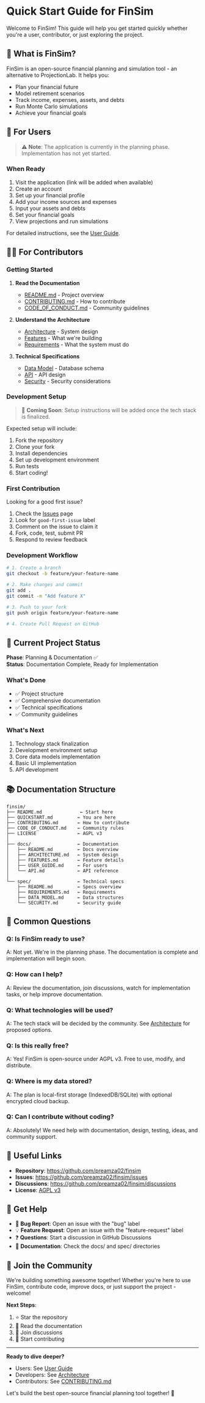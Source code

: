 # Quick Start Guide for FinSim

Welcome to FinSim! This guide will help you get started quickly whether you're a user, contributor, or just exploring the project.

## 📖 What is FinSim?

FinSim is an open-source financial planning and simulation tool - an alternative to ProjectionLab. It helps you:
- Plan your financial future
- Model retirement scenarios
- Track income, expenses, assets, and debts
- Run Monte Carlo simulations
- Achieve your financial goals

## 🚀 For Users

> ⚠️ **Note**: The application is currently in the planning phase. Implementation has not yet started.

### When Ready

1. Visit the application (link will be added when available)
2. Create an account
3. Set up your financial profile
4. Add your income sources and expenses
5. Input your assets and debts
6. Set your financial goals
7. View projections and run simulations

For detailed instructions, see the [User Guide](docs/USER_GUIDE.md).

## 👨‍💻 For Contributors

### Getting Started

1. **Read the Documentation**
   - [README.md](README.md) - Project overview
   - [CONTRIBUTING.md](CONTRIBUTING.md) - How to contribute
   - [CODE_OF_CONDUCT.md](CODE_OF_CONDUCT.md) - Community guidelines

2. **Understand the Architecture**
   - [Architecture](docs/ARCHITECTURE.md) - System design
   - [Features](docs/FEATURES.md) - What we're building
   - [Requirements](spec/REQUIREMENTS.md) - What the system must do

3. **Technical Specifications**
   - [Data Model](spec/DATA_MODEL.md) - Database schema
   - [API](docs/API.md) - API design
   - [Security](spec/SECURITY.md) - Security considerations

### Development Setup

> 🚧 **Coming Soon**: Setup instructions will be added once the tech stack is finalized.

Expected setup will include:
1. Fork the repository
2. Clone your fork
3. Install dependencies
4. Set up development environment
5. Run tests
6. Start coding!

### First Contribution

Looking for a good first issue?

1. Check the [Issues](https://github.com/preamza02/finsim/issues) page
2. Look for `good-first-issue` label
3. Comment on the issue to claim it
4. Fork, code, test, submit PR
5. Respond to review feedback

### Development Workflow

```bash
# 1. Create a branch
git checkout -b feature/your-feature-name

# 2. Make changes and commit
git add .
git commit -m "Add feature X"

# 3. Push to your fork
git push origin feature/your-feature-name

# 4. Create Pull Request on GitHub
```

## 🎯 Current Project Status

**Phase**: Planning & Documentation ✅  
**Status**: Documentation Complete, Ready for Implementation

### What's Done
- ✅ Project structure
- ✅ Comprehensive documentation
- ✅ Technical specifications
- ✅ Community guidelines

### What's Next
1. Technology stack finalization
2. Development environment setup
3. Core data models implementation
4. Basic UI implementation
5. API development

## 📚 Documentation Structure

```
finsim/
├── README.md              ← Start here
├── QUICKSTART.md         ← You are here
├── CONTRIBUTING.md       ← How to contribute
├── CODE_OF_CONDUCT.md    ← Community rules
├── LICENSE               ← AGPL v3
│
├── docs/                 ← Documentation
│   ├── README.md         ← Docs overview
│   ├── ARCHITECTURE.md   ← System design
│   ├── FEATURES.md       ← Feature details
│   ├── USER_GUIDE.md     ← For users
│   └── API.md            ← API reference
│
└── spec/                 ← Technical specs
    ├── README.md         ← Specs overview
    ├── REQUIREMENTS.md   ← Requirements
    ├── DATA_MODEL.md     ← Data structures
    └── SECURITY.md       ← Security guide
```

## 🤔 Common Questions

### Q: Is FinSim ready to use?
A: Not yet. We're in the planning phase. The documentation is complete and implementation will begin soon.

### Q: How can I help?
A: Review the documentation, join discussions, watch for implementation tasks, or help improve documentation.

### Q: What technologies will be used?
A: The tech stack will be decided by the community. See [Architecture](docs/ARCHITECTURE.md) for proposed options.

### Q: Is this really free?
A: Yes! FinSim is open-source under AGPL v3. Free to use, modify, and distribute.

### Q: Where is my data stored?
A: The plan is local-first storage (IndexedDB/SQLite) with optional encrypted cloud backup.

### Q: Can I contribute without coding?
A: Absolutely! We need help with documentation, design, testing, ideas, and community support.

## 🔗 Useful Links

- **Repository**: https://github.com/preamza02/finsim
- **Issues**: https://github.com/preamza02/finsim/issues
- **Discussions**: https://github.com/preamza02/finsim/discussions
- **License**: [AGPL v3](LICENSE)

## 💬 Get Help

- 🐛 **Bug Report**: Open an issue with the "bug" label
- 💡 **Feature Request**: Open an issue with the "feature-request" label
- ❓ **Questions**: Start a discussion in GitHub Discussions
- 📖 **Documentation**: Check the docs/ and spec/ directories

## 🎉 Join the Community

We're building something awesome together! Whether you're here to use FinSim, contribute code, improve docs, or just support the project - welcome!

**Next Steps**:
1. ⭐ Star the repository
2. 📖 Read the documentation
3. 💬 Join discussions
4. 🔨 Start contributing

---

**Ready to dive deeper?**
- Users: See [User Guide](docs/USER_GUIDE.md)
- Developers: See [Architecture](docs/ARCHITECTURE.md)
- Contributors: See [CONTRIBUTING.md](CONTRIBUTING.md)

Let's build the best open-source financial planning tool together! 🚀
